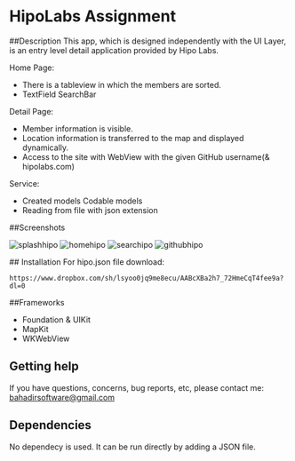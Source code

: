 # HipoLabs Assignment

##Description
This app, which is designed independently with the UI Layer, is an entry level detail application provided by Hipo Labs.

Home Page:
- There is a tableview in which the members are sorted.
- TextField SearchBar

Detail Page:
- Member information is visible.
- Location information is transferred to the map and displayed dynamically.
- Access to the site with WebView with the given GitHub username(& hipolabs.com)

Service: 
- Created models Codable models
- Reading from file with json extension

##Screenshots

![splashhipo](https://user-images.githubusercontent.com/57216650/113637685-e4e19700-967d-11eb-99b6-ddc9e3e14b8e.gif)
![homehipo](https://user-images.githubusercontent.com/57216650/113637705-ef9c2c00-967d-11eb-9284-1e375a1e698f.gif)
![searchipo](https://user-images.githubusercontent.com/57216650/113637717-f6c33a00-967d-11eb-89bf-bc2b2d4148bd.gif)
![githubhipo](https://user-images.githubusercontent.com/57216650/113637713-f5920d00-967d-11eb-9732-686b0a7abac5.gif)

## Installation
For hipo.json file download:
```npm
https://www.dropbox.com/sh/lsyoo0jq9me8ecu/AABcXBa2h7_72HmeCqT4fee9a?dl=0
```
##Frameworks
- Foundation & UIKit
- MapKit
- WKWebView

## Getting help
If you have questions, concerns, bug reports, etc, please contact me: bahadirsoftware@gmail.com

## Dependencies
No dependecy is used. It can be run directly by adding a JSON file.
